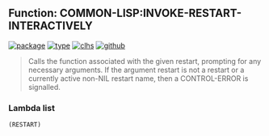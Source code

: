 ## Function: COMMON-LISP:INVOKE-RESTART-INTERACTIVELY
[![package](https://img.shields.io/badge/Package-COMMON--LISP-5f9ea0.svg?style=social&colorA=999999)](../) [![type](https://img.shields.io/badge/Type-Function-5f9ea0.svg?style=social&colorA=999999)](../#function) [![clhs](https://img.shields.io/badge/CLHS-INVOKE--RESTART--INTERACTIVELY-5f9ea0.svg?style=social&colorA=999999)](http://www.lispworks.com/documentation/HyperSpec/Body/f_invo_2.htm) [![github](https://img.shields.io/badge/GitHub-View_the_source-5f9ea0.svg?style=social&colorA=999999&logo=github)](https://github.com/sbcl/sbcl/blob/master/src/code/target-error.lisp/) 

> Calls the function associated with the given restart, prompting for any
> necessary arguments. If the argument restart is not a restart or a
> currently active non-NIL restart name, then a CONTROL-ERROR is signalled.

### Lambda list
```
(RESTART)
```
